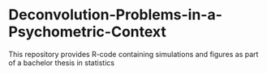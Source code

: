 # Deconvolution-Problems-in-a-Psychometric-Context
This repository provides R-code containing simulations and figures as part of a bachelor thesis in statistics
